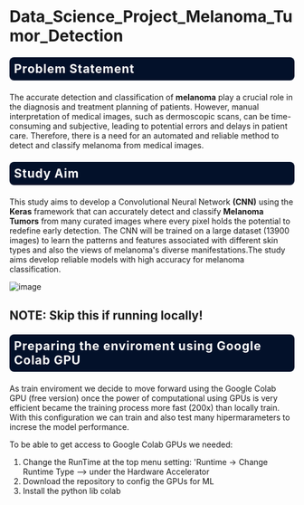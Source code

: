 # Data_Science_Project_Melanoma_Tumor_Detection


<div style="color:white;display:fill;border-radius:8px;
            background-color:#03112A;font-size:150%;
            letter-spacing:1.0px;background-image: url(https://i.imgur.com/GVd0La1.png)">
    <p style="padding: 8px;color:white;"><b><b><span style='color:#e61227'></span></b> Problem Statement</b></p>
</div>

The accurate detection and classification of **melanoma** play a crucial role in the diagnosis and treatment planning of patients. However, manual interpretation of medical images, such as dermoscopic scans, can be time-consuming and subjective, leading to potential errors and delays in patient care. Therefore, there is a need for an automated and reliable method to detect and classify melanoma from medical images.

<div style="color:white;display:fill;border-radius:8px;
            background-color:#03112A;font-size:150%;
            letter-spacing:1.0px;background-image: url(https://i.imgur.com/GVd0La1.png)">
    <p style="padding: 8px;color:white;"><b><b><span style='color:#e61227'></span></b> Study Aim</b></p>
</div>

This study aims to develop a Convolutional Neural Network **(CNN)** using the **Keras** framework that can accurately detect and classify **Melanoma Tumors** from many curated images where every pixel holds the potential to redefine early detection. The CNN will be trained on a large dataset (13900 images) to learn the patterns and features associated with different skin types and also the views of melanoma's diverse manifestations.The study aims develop reliable models with high accuracy for melanoma classification.

![image](https://github.com/user-attachments/assets/1c2e1d60-6c96-43c3-8c0f-7e34ec843847)




<h2> NOTE: Skip this if running locally! </h2>

<div style="color:white;display:fill;border-radius:8px;
            background-color:#03112A;font-size:150%;
            letter-spacing:1.0px;background-image: url(https://i.imgur.com/GVd0La1.png)">
    <p style="padding: 8px;color:white;"><b><b><span style='color:#e61227'></span></b> Preparing the enviroment using Google Colab GPU</b></p>
</div>

As train enviroment we decide to move forward using the Google Colab GPU (free version) once the power of computational using GPUs is very efficient became the training process more fast (200x) than locally train. With this configuration we can train and also test many hipermarameters to increse the model performance.

To be able to get access to Google Colab GPUs we needed:

1. Change the RunTime at the top menu setting: 'Runtime -> Change Runtime Type --> under the Hardware Accelerator
2. Download the repository to config the GPUs for ML
3. Install the python lib colab


